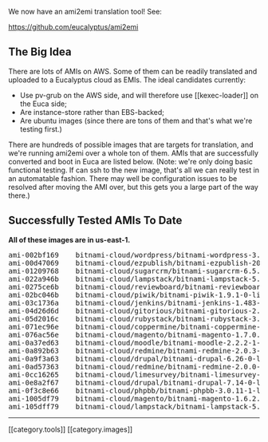 We now have an ami2emi translation tool!  See:

https://github.com/eucalyptus/ami2emi

## The Big Idea

There are lots of AMIs on AWS.  Some of them can be readily translated and uploaded to a Eucalyptus cloud as EMIs.  The ideal candidates currently:

* Use pv-grub on the AWS side, and will therefore use [[kexec-loader]] on the Euca side;
* Are instance-store rather than EBS-backed;
* Are ubuntu images (since there are tons of them and that's what we're testing first.)

There are hundreds of possible images that are targets for translation, and we're running ami2emi over a whole ton of them.  AMIs that are successfully converted and boot in Euca are listed below.  (Note: we're only doing basic functional testing. If can ssh to the new image, that's all we can really test in an automatable fashion. There may well be configuration issues to be resolved after moving the AMI over, but this gets you a large part of the way there.)

## Successfully Tested AMIs To Date

**All of these images are in us-east-1.**

<pre>
ami-002bf169	bitnami-cloud/wordpress/bitnami-wordpress-3.3.2-0-multisite-linux-ubuntu-12.04-x86_64-s3.manifest.xml
ami-00d47069	bitnami-cloud/ezpublish/bitnami-ezpublish-2012.4-0-linux-ubuntu-12.04-x86_64-s3.manifest.xml
ami-01209768	bitnami-cloud/sugarcrm/bitnami-sugarcrm-6.5.4-0-linux-ubuntu-12.04.2-x86_64-s3.manifest.xml
ami-022a946b	bitnami-cloud/lampstack/bitnami-lampstack-5.3.17-1-linux-ubuntu-12.04.1-x86_64-s3.manifest.xml
ami-0275ce6b	bitnami-cloud/reviewboard/bitnami-reviewboard-1.6.13-0-linux-ubuntu-12.04.1-x86_64-s3.manifest.xml
ami-02bc046b	bitnami-cloud/piwik/bitnami-piwik-1.9.1-0-linux-ubuntu-12.04.1-x86_64-s3.manifest.xml
ami-03c1736a	bitnami-cloud/jenkins/bitnami-jenkins-1.483-0-linux-ubuntu-12.04.2-x86_64-s3.manifest.xml
ami-04d26d6d	bitnami-cloud/gitorious/bitnami-gitorious-2.3.1-0-linux-ubuntu-12.04.1-x86_64-s3.manifest.xml
ami-05d2016c	bitnami-cloud/rubystack/bitnami-rubystack-3.2.1-0-linux-x64-ubuntu-10.04.manifest.xml
ami-071ec96e	bitnami-cloud/coppermine/bitnami-coppermine-1.5.18-0-linux-x64-ubuntu-10.04.manifest.xml
ami-076ac56e	bitnami-cloud/magento/bitnami-magento-1.7.0.2-0-linux-ubuntu-12.04-x86_64-s3.manifest.xml
ami-0a37ed63	bitnami-cloud/moodle/bitnami-moodle-2.2.2-1-linux-ubuntu-12.04-x86_64-s3.manifest.xml
ami-0a892b63	bitnami-cloud/redmine/bitnami-redmine-2.0.3-0-linux-ubuntu-12.04-x86_64-s3.manifest.xml
ami-0a9f3a63	bitnami-cloud/drupal/bitnami-drupal-6.26-0-linux-ubuntu-12.04-x86_64-s3.manifest.xml
ami-0ad57363	bitnami-cloud/redmine/bitnami-redmine-2.0.0-0-linux-ubuntu-12.04-x86_64-s3.manifest.xml
ami-0cc16265	bitnami-cloud/limesurvey/bitnami-limesurvey-1.92plus20120608-0-linux-ubuntu-12.04-x86_64-s3.manifest.xml
ami-0e8a2f67	bitnami-cloud/drupal/bitnami-drupal-7.14-0-linux-ubuntu-12.04-x86_64-s3.manifest.xml
ami-0f3c8e66	bitnami-cloud/phpbb/bitnami-phpbb-3.0.11-1-linux-ubuntu-12.04.2-x86_64-s3.manifest.xml
ami-1005df79	bitnami-cloud/magento/bitnami-magento-1.6.2.0-0-linux-ubuntu-12.04-x86_64-s3.manifest.xml
ami-105dff79	bitnami-cloud/lampstack/bitnami-lampstack-5.3.14-0-linux-ubuntu-12.04-x86_64-s3.manifest.xml
</pre>

*****
[[category.tools]]
[[category.images]]